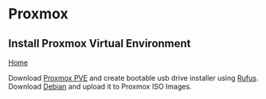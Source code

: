 # Proxmox
## Install Proxmox Virtual Environment
  
<p align="left">
  <a href="https://github.com/vdarkobar/Home_Cloud#proxmox">Home</a>
</p>  
  
  
  Download <a href="https://www.proxmox.com/de/proxmox-ve">Proxmox PVE</a> and create bootable usb drive installer using <a href="http://rufus.ie/">Rufus</a>. Download <a href="https://www.debian.org/index.html">Debian</a> and upload it to Proxmox ISO Images.
  
